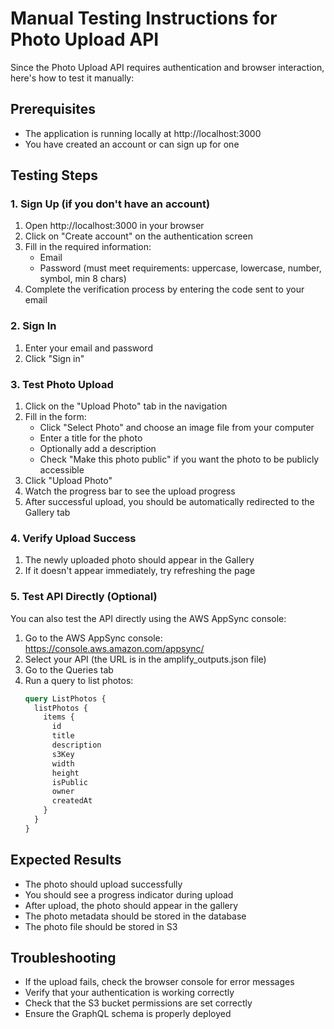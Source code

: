 # Manual Testing Instructions for Photo Upload API

Since the Photo Upload API requires authentication and browser interaction, here's how to test it manually:

## Prerequisites
- The application is running locally at http://localhost:3000
- You have created an account or can sign up for one

## Testing Steps

### 1. Sign Up (if you don't have an account)
1. Open http://localhost:3000 in your browser
2. Click on "Create account" on the authentication screen
3. Fill in the required information:
   - Email
   - Password (must meet requirements: uppercase, lowercase, number, symbol, min 8 chars)
4. Complete the verification process by entering the code sent to your email

### 2. Sign In
1. Enter your email and password
2. Click "Sign in"

### 3. Test Photo Upload
1. Click on the "Upload Photo" tab in the navigation
2. Fill in the form:
   - Click "Select Photo" and choose an image file from your computer
   - Enter a title for the photo
   - Optionally add a description
   - Check "Make this photo public" if you want the photo to be publicly accessible
3. Click "Upload Photo"
4. Watch the progress bar to see the upload progress
5. After successful upload, you should be automatically redirected to the Gallery tab

### 4. Verify Upload Success
1. The newly uploaded photo should appear in the Gallery
2. If it doesn't appear immediately, try refreshing the page

### 5. Test API Directly (Optional)
You can also test the API directly using the AWS AppSync console:

1. Go to the AWS AppSync console: https://console.aws.amazon.com/appsync/
2. Select your API (the URL is in the amplify_outputs.json file)
3. Go to the Queries tab
4. Run a query to list photos:
   ```graphql
   query ListPhotos {
     listPhotos {
       items {
         id
         title
         description
         s3Key
         width
         height
         isPublic
         owner
         createdAt
       }
     }
   }
   ```

## Expected Results
- The photo should upload successfully
- You should see a progress indicator during upload
- After upload, the photo should appear in the gallery
- The photo metadata should be stored in the database
- The photo file should be stored in S3

## Troubleshooting
- If the upload fails, check the browser console for error messages
- Verify that your authentication is working correctly
- Check that the S3 bucket permissions are set correctly
- Ensure the GraphQL schema is properly deployed
